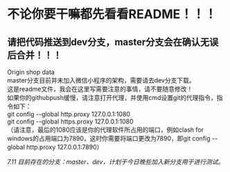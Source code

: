 # 不论你要干嘛都先看看README！！！  
请把代码推送到dev分支，master分支会在确认无误后合并！！！  
-------------------------------------------------  

[Stable Release地址]:https://github.com/SughTs/2023software  

Origin shop data  
master分支目前并未加入微信小程序的架构，需要请去dev分支下载。  
这是readme文件，我会在这里写需要注意的事情，请不要随意修改！  
如果你的githubpush缓慢，请注意打开代理，并使用cmd设置git的代理指令，指令如下：  
git config --global http.proxy 127.0.0.1:1080  
git config --global https.proxy 127.0.0.1:1080  
（请注意，最后的1080应该是你的代理软件所占用的端口，例如clash for windows的占用端口为7890，这时你需要将端口更改为7890，即git config --global http.proxy 127.0.0.1:7890）  
  
*7.11 目前存在的分支：master、dev，计划于今日晚些加入新分支用于进行测试。*
